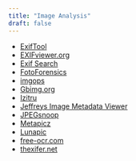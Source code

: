 ```yaml
---
title: "Image Analysis"
draft: false
---
```

- [ExifTool](http://www.sno.phy.queensu.ca/~phil/exiftool)<br>
- [EXIFviewer.org](http://www.exifviewer.org/)<br>
- [Exif Search](http://www.exif-search.com/)<br>
- [FotoForensics](http://www.fotoforensics.com/)<br>
- [imgops](http://imgops.com/)<br>
- [Gbimg.org](http://gbimg.org/)<br>
- [Izitru](http://www.izitru.com/)<br>
- [Jeffreys Image Metadata Viewer](http://regex.info//exif.cgi)<br>
- [JPEGsnoop](https://sourceforge.net/projects/jpegsnoop)<br>
- [Metapicz](http://metapicz.com/)<br>
- [Lunapic](http://www194.lunapic.com/editor)<br>
- [free-ocr.com](free-ocr.com)<br>
- [thexifer.net](https://www.thexifer.net/)<br>
